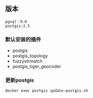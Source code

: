 ## 版本
    pgsql：9.6 
    postgis:2.5
### 默认安装的插件
- postgis
- postgis_topology
- fuzzystrmatch
- postgis_tiger_geocoder

### 更新postgis
    docker exec postgis update-postgis.sh